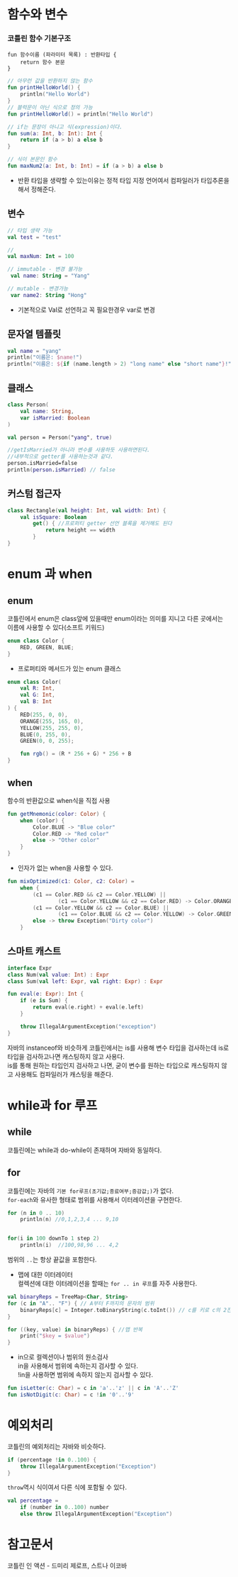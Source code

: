 # 함수와 변수

### 코틀린 함수 기본구조 
```
fun 함수이름 (파라미터 목록) : 반환타입 {
    return 함수 본문
} 
```
```kotlin
// 아무런 값을 반환하지 않는 함수
fun printHelloWorld() {
    println("Hello World")
}
// 블럭문이 아닌 식으로 정의 가능
fun printHelloWorld() = println("Hello World")

// if는 문장이 아니고 식(expression)이다.
fun sum(a: Int, b: Int): Int {
    return if (a > b) a else b
}

// 식이 본문인 함수
fun maxNum2(a: Int, b: Int) = if (a > b) a else b
```
- 반환 타입을 생략할 수 있는이유는 정적 타입 지정 언어여서 컴파일러가 타입추론을 해서 정해준다.


## 변수

```kotlin
// 타입 생략 가능
val test = "test"

//
val maxNum: Int = 100

// immutable - 변경 불가능
 val name: String = "Yang"

// mutable - 변경가능
 var name2: String "Hong"
```
- 기본적으로 Val로 선언하고 꼭 필요한경우 var로 변경


## 문자열 템플릿
```kotlin
val name = "yang"
println("이름은: $name!")
println("이름은: ${if (name.length > 2) "long name" else "short name"}!")
```

## 클래스 
```kotlin
class Person(
    val name: String,
    var isMarried: Boolean
)

val person = Person("yang", true)

//getIsMarried가 아니라 변수를 사용하듯 사용하면된다.
//내부적으로 getter를 사용하는것과 같다.
person.isMarried=false
println(person.isMarried) // false
```

## 커스텀 접근자

```kotlin
class Rectangle(val height: Int, val width: Int) {
    val isSquare: Boolean
        get() { //프로퍼티 getter 선언 블록을 제거해도 된다
            return height == width
        }
}
```

# enum 과 when

## enum
코틀린에서 enum은 class앞에 있을때만 enum이라는 의미를 지니고 다른 곳에서는 이름에 사용할 수 있다(소프트 키워드)
```kotlin
enum class Color {
    RED, GREEN, BLUE;
}
```
- 프로퍼티와 메서드가 있는 enum 클래스
```kotlin
enum class Color(
    val R: Int,
    val G: Int,
    val B: Int
) {
    RED(255, 0, 0),
    ORANGE(255, 165, 0),
    YELLOW(255, 255, 0),
    BLUE(0, 255, 0),
    GREEN(0, 0, 255);

    fun rgb() = (R * 256 + G) * 256 + B
}
```

## when
함수의 반환값으로 when식을 직접 사용
```kotlin
fun getMnemonic(color: Color) {
    when (color) {
        Color.BLUE -> "Blue color"
        Color.RED -> "Red color"
        else -> "Other color"
    }
}
```
- 인자가 없는 when을 사용할 수 있다.
```kotlin
fun mixOptimized(c1: Color, c2: Color) =
    when {
        (c1 == Color.RED && c2 == Color.YELLOW) ||
                (c1 == Color.YELLOW && c2 == Color.RED) -> Color.ORANGE
        (c1 == Color.YELLOW && c2 == Color.BLUE) ||
                (c1 == Color.BLUE && c2 == Color.YELLOW) -> Color.GREEN
        else -> throw Exception("Dirty color")
    }
```

## 스마트 캐스트 
```kotlin
interface Expr
class Num(val value: Int) : Expr
class Sum(val left: Expr, val right: Expr) : Expr
```
```kotlin
fun eval(e: Expr): Int {
    if (e is Sum) {
        return eval(e.right) + eval(e.left)
    }

    throw IllegalArgumentException("exception")
}
```
자바의 instanceof와 비슷하게 코틀린에서는 is를 사용해 변수 타입을 검사하는데 is로 타입을 검사하고나면 캐스팅하지 않고 사용다.  
is를 통해 원하는 타입인지 검사하고 나면, 굳이 변수를 원하는 타입으로 캐스팅하지 않고 사용해도 컴파일러가 캐스팅을 해준다.


# while과 for 루프

## while
코틀린에는 while과 do-while이 존재하며 자바와 동일하다.

## for
코틀린에는 자바의 `기본 for루프(초기값;종료여부;증감값;)`가 없다.  
`for-each`와 유사한 형태로 범위를 사용해서 이터레이션을 구현한다.
```kotlin
for (n in 0 .. 10)
    println(n) //0,1,2,3,4 ... 9,10


for(i in 100 downTo 1 step 2)
    println(i)  //100,98,96 ... 4,2
```
범위의 `..`는 항상 끝값을 포함한다.

- 맵에 대한 이터레이터  
컬렉션에 대한 이터레이션을 할때는 `for .. in 루프`를 자주 사용한다.

```kotlin
val binaryReps = TreeMap<Char, String>
for (c in "A".. "F") { // A부터 F까지의 문자의 범위
    binaryReps[c] = Integer.toBinaryString(c.toInt()) // c를 키로 c의 2진 표현을 맵에 넣음
}

for ((key, value) in binaryReps) { //맵 반복
    print("$key = $value")
}
```
- in으로 컬렉션이나 범위의 원소검사  
in을 사용해서 범위에 속하는지 검사할 수 있다.  
!in을 사용하면 범위에 속하지 않는지 검사할 수 있다.
```kotlin
fun isLetter(c: Char) = c in 'a'..'z' || c in 'A'..'Z' 
fun isNotDigit(c: Char) = c !in '0'..'9' 
```

# 예외처리
코틀린의 예외처리는 자바와 비슷하다.

```kotlin
if (percentage !in 0..100) {
    throw IllegalArgumentException("Exception")
}
```
`throw`역시 식이여서 다른 식에 포함될 수 있다.
```kotlin
val percentage =
    if (number in 0..100) number 
    else throw IllegalArgumentException("Exception")
```

# 참고문서

코틀린 인 액션 - 드미리 제로프, 스트나 이코바